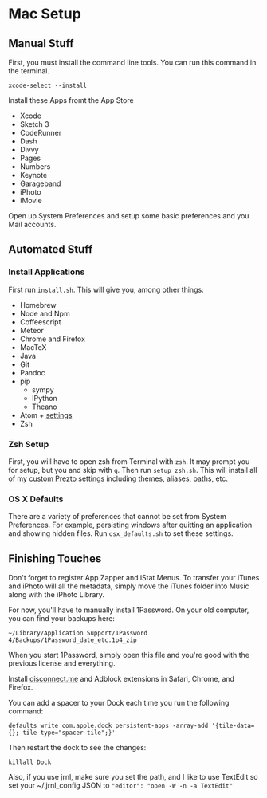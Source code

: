# Mac Setup

## Manual Stuff

First, you must install the command line tools. You can run this command in the terminal.

    xcode-select --install

Install these Apps fromt the App Store

- Xcode
- Sketch 3
- CodeRunner
- Dash
- Divvy
- Pages
- Numbers
- Keynote
- Garageband
- iPhoto
- iMovie

Open up System Preferences and setup some basic preferences and you Mail accounts.

## Automated Stuff

### Install Applications

First run `install.sh`. This will give you, among other things:

- Homebrew
- Node and Npm
- Coffeescript
- Meteor
- Chrome and Firefox
- MacTeX
- Java
- Git
- Pandoc
- pip
  - sympy
  - IPython
  - Theano
- Atom + [settings](https://github.com/ccorcos/atom-editor-settings)
- Zsh

### Zsh Setup
First, you will have to open zsh from Terminal with `zsh`. It may prompt you for setup, but you and skip with `q`. Then run `setup_zsh.sh`. This will install all of my [custom Prezto settings](https://github.com/ccorcos/prezto) including themes, aliases, paths, etc.

### OS X Defaults

There are a variety of preferences that cannot be set from System Preferences. For example, persisting windows after quitting an application and showing hidden files. Run `osx_defaults.sh` to set these settings.

## Finishing Touches

Don't forget to register App Zapper and iStat Menus. To transfer your iTunes and iPhoto will all the metadata, simply move the iTunes folder into Music along with the iPhoto Library.

For now, you'll have to manually install 1Password. On your old computer, you can find your backups here:

    ~/Library/Application Support/1Password 4/Backups/1Password_date_etc.1p4_zip

When you start 1Password, simply open this file and you're good with the previous license and everything.

Install [disconnect.me](disconnect.me) and Adblock extensions in Safari, Chrome, and Firefox.

You can add a spacer to your Dock each time you run the following command:

    defaults write com.apple.dock persistent-apps -array-add '{tile-data={}; tile-type="spacer-tile";}'

Then restart the dock to see the changes:

    killall Dock

Also, if you use jrnl, make sure you set the path, and I like to use TextEdit so set your ~/.jrnl_config JSON to `"editor": "open -W -n -a TextEdit"`
